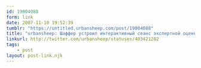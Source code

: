 ```yaml
---
id: 19004088
form: link
date: 2007-11-10 19:52:39
tumblr: "https://untitled.urbansheep.com/post/19004088"
title: "urbansheep: Шаффер устроил интерактивный сеанс экспертной оценки. Аудитория ожила. Спать хочется всё равно, впрочем."
linkurl: http://twitter.com/urbansheep/statuses/403421282
tags:
    - post
layout: post-link.njk
---
```


